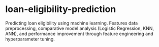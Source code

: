 # loan-eligibility-prediction
Predicting loan eligibility using machine learning. Features data preprocessing, comparative model analysis (Logistic Regression, KNN, ANN), and performance improvement through feature engineering and hyperparameter tuning.
